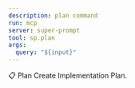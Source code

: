 ```yaml
---
description: plan command
run: mcp
server: super-prompt
tool: sp.plan
args:
  query: "${input}"
---
```


📋 Plan Create Implementation Plan.
